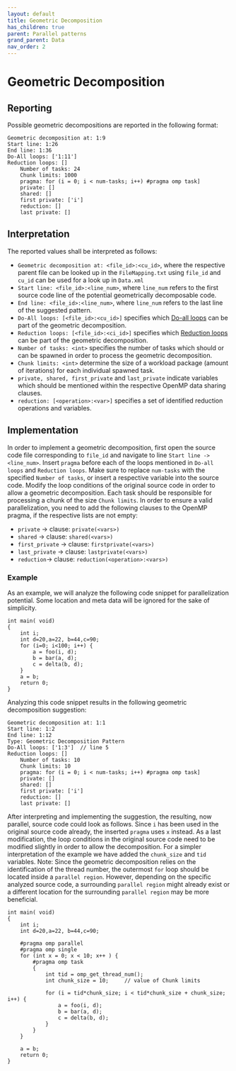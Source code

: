 ```yaml
---
layout: default
title: Geometric Decomposition
has_children: true
parent: Parallel patterns
grand_parent: Data
nav_order: 2
---
```



# Geometric Decomposition

## Reporting
Possible geometric decompositions are reported in the following format:
```
Geometric decomposition at: 1:9
Start line: 1:26
End line: 1:36
Do-All loops: ['1:11']
Reduction loops: []
	Number of tasks: 24
	Chunk limits: 1000
	pragma: for (i = 0; i < num-tasks; i++) #pragma omp task]
	private: []
	shared: []
	first private: ['i']
	reduction: []
	last private: []
```

## Interpretation
The reported values shall be interpreted as follows:
* `Geometric decomposition at: <file_id>:<cu_id>`, where the respective parent file can be looked up in the `FileMapping.txt` using `file_id` and `cu_id` can be used for a look up in `Data.xml`
* `Start line: <file_id>:<line_num>`, where `line_num` refers to the first source code line of the potential geometrically decomposable code.
* `End line: <file_id>:<line_num>`, where `line_num` refers to the last line of the suggested pattern.
* `Do-All loops: [<file_id>:<cu_id>]` specifies which [Do-all loops](Do-All.md) can be part of the geometric decomposition.
* `Reduction loops: [<file_id>:<ci_id>]` specifies which [Reduction loops](Reduction.md) can be part of the geometric decomposition.
* `Number of tasks: <int>` specifies the number of tasks which should or can be spawned in order to process the geometric decomposition.
* `Chunk limits: <int>` determine the size of a workload package (amount of iterations) for each individual spawned task.
* `private, shared, first_private` and `last_private` indicate variables which should be mentioned within the respective OpenMP data sharing clauses.
* `reduction: [<operation>:<var>]` specifies a set of identified reduction operations and variables.


## Implementation
In order to implement a geometric decomposition, first open the source code file corresponding to `file_id` and navigate to line `Start line -> <line_num>`.
Insert `pragma` before each of the loops mentioned in `Do-all loops` and `Reduction loops`. Make sure to replace `num-tasks` with the specified `Number of tasks`, or insert a respective variable into the source code.
Modify the loop conditions of the original source code in order to allow a geometric decomposition. Each task should be responsible for processing a chunk of the size `Chunk limits`.
In order to ensure a valid parallelization, you need to add the following clauses to the OpenMP pragma, if the respective lists are not empty:
* `private` -> clause: `private(<vars>)`
* `shared` -> clause: `shared(<vars>)`
* `first_private` -> clause: `firstprivate(<vars>)`
* `last_private` -> clause: `lastprivate(<vars>)`
* `reduction`-> clause: `reduction(<operation>:<vars>)`

### Example
As an example, we will analyze the following code snippet for parallelization potential. Some location and meta data will be ignored for the sake of simplicity.

    int main( void)
    {
        int i;
        int d=20,a=22, b=44,c=90;
        for (i=0; i<100; i++) {
            a = foo(i, d);
            b = bar(a, d);
            c = delta(b, d);
        }
        a = b;
        return 0;
    }

Analyzing this code snippet results in the following geometric decomposition suggestion:
```
Geometric decomposition at: 1:1
Start line: 1:2
End line: 1:12
Type: Geometric Decomposition Pattern
Do-All loops: ['1:3']  // line 5
Reduction loops: []
	Number of tasks: 10
	Chunk limits: 10
	pragma: for (i = 0; i < num-tasks; i++) #pragma omp task]
	private: []
	shared: []
	first private: ['i']
	reduction: []
	last private: []
```

After interpreting and implementing the suggestion, the resulting, now parallel, source code could look as follows.
Since `i` has been used in the original source code already, the inserted `pragma` uses `x` instead.
As a last modification, the loop conditions in the original source code need to be modified slightly in order to allow the decomposition.
For a simpler interpretation of the example we have added the `chunk_size` and `tid` variables.
Note: Since the geometric decomposition relies on the identification of the thread number, the outermost `for` loop should be located inside a `parallel region`. However, depending on the specific analyzed source code, a surrounding `parallel region` might already exist or a different location for the surrounding `parallel region` may be more beneficial.

    int main( void)
    {
        int i;
        int d=20,a=22, b=44,c=90;

        #pragma omp parallel
        #pragma omp single
        for (int x = 0; x < 10; x++ ) {
            #pragma omp task
            {
                int tid = omp_get_thread_num();
                int chunk_size = 10;     // value of Chunk limits

                for (i = tid*chunk_size; i < tid*chunk_size + chunk_size; i++) {
                    a = foo(i, d);
                    b = bar(a, d);
                    c = delta(b, d);
                }
            }
        }

        a = b;
        return 0;
    }
